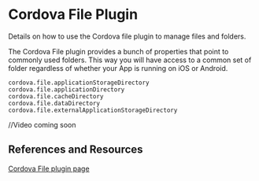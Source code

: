 # Cordova File Plugin

Details on how to use the Cordova file plugin to manage files and folders.

The Cordova File plugin provides a bunch of properties that point to commonly used folders. This way you will have access to a common set of folder regardless of whether your App is running on iOS or Android.

```
cordova.file.applicationStorageDirectory
cordova.file.applicationDirectory
cordova.file.cacheDirectory
cordova.file.dataDirectory
cordova.file.externalApplicationStorageDirectory
```

//Video coming soon

## References and Resources

[Cordova File plugin page](https://cordova.apache.org/docs/en/8.x/reference/cordova-plugin-file/index.html)
